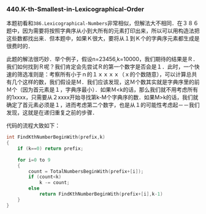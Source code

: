 ### 440.K-th-Smallest-in-Lexicographical-Order

本题初看和```386.Lexicographical-Numbers```非常相似，但解法大不相同．在３８６题中，因为需要将按照字典序从小到大所有的元素打印出来，所以可以用构造法把这些数都找出来．但本题中，如果Ｋ很大，要将从１到Ｋ个的字典序元素都生成是很费时的．

此题的解法很巧妙．举个例子，假设n=23456,k=10000，我们期待的结果是Ｒ．我们如何找到Ｒ呢？我们肯定会先尝试Ｒ的第一个数字是否会是１．此时，一个快速的筛选准则是：考察所有小于ｎ的１ｘｘｘｘ（ｘ的个数随意），可以计算总共有几个这样的数，我们假设是Ｍ．我们应该发现，这Ｍ个数其实就是字典序里的前Ｍ个（因为首元素是１，字典序最小）．如果Ｍ<k的话，那么我们就不用考虑所有的1xxxx，只需要从２xxxx开始寻找第k-M个字典序的数．如果M>k的话，我们就确定了首元素必须是１，进而考虑第二个数字，也是从１的可能性考虑起－－我们发现，这就是在递归重复之前的步骤．

代码的流程大致如下：
```cpp
int FindKthNumberBeginWith(prefix,k)
{
    if (k==0) return prefix;
    
    for i=0 to 9
    {
        count = TotalNumbersBeginWith(prefix+[i]);
        if (count<k)
            k -= count;
        else 
            return FindKthNumberBeginWith(prefix+[i],k-1)
    }
}
```
